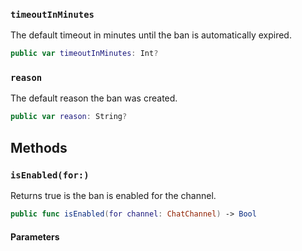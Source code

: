 
### `timeoutInMinutes`

The default timeout in minutes until the ban is automatically expired.

``` swift
public var timeoutInMinutes: Int? 
```

### `reason`

The default reason the ban was created.

``` swift
public var reason: String? 
```

## Methods

### `isEnabled(for:)`

Returns true is the ban is enabled for the channel.

``` swift
public func isEnabled(for channel: ChatChannel) -> Bool 
```

#### Parameters

